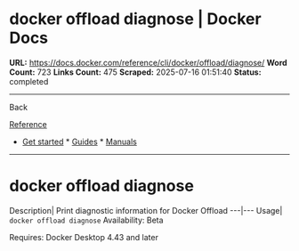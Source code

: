 # docker offload diagnose | Docker Docs

**URL:** https://docs.docker.com/reference/cli/docker/offload/diagnose/
**Word Count:** 723
**Links Count:** 475
**Scraped:** 2025-07-16 01:51:40
**Status:** completed

---

Back

[Reference](https://docs.docker.com/reference/)

  * [Get started](https://docs.docker.com/get-started/)   * [Guides](https://docs.docker.com/guides/)   * [Manuals](https://docs.docker.com/manuals/)

* * *

# docker offload diagnose

Description| Print diagnostic information for Docker Offload   ---|---   Usage| `docker offload diagnose`      Availability: Beta 

Requires: Docker Desktop 4.43 and later